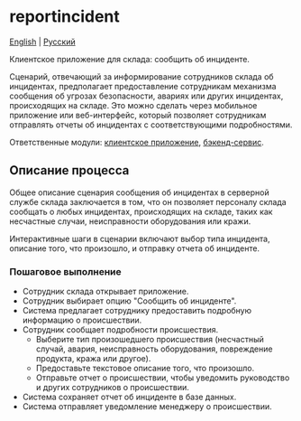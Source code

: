 # reportincident

[English](reportincident.md) | [Русский](reportincident.ru.md)

Клиентское приложение для склада: сообщить об инциденте.

Сценарий, отвечающий за информирование сотрудников склада об инцидентах, предполагает предоставление сотрудникам механизма сообщения об угрозах безопасности, авариях или других инцидентах, происходящих на складе.
Это можно сделать через мобильное приложение или веб-интерфейс, который позволяет сотрудникам отправлять отчеты об инцидентах с соответствующими подробностями.

Ответственные модули: [клиентское приложение](../../frontend/warehouseclient.md), [бэкенд-сервис](../../backend/warehousebackend.md).

## Описание процесса

Общее описание сценария сообщения об инцидентах в серверной службе склада заключается в том, что он позволяет персоналу склада сообщать о любых инцидентах, происходящих на складе, таких как несчастные случаи, неисправности оборудования или кражи.

Интерактивные шаги в сценарии включают выбор типа инцидента, описание того, что произошло, и отправку отчета об инциденте.

### Пошаговое выполнение

- Сотрудник склада открывает приложение.
- Сотрудник выбирает опцию "Сообщить об инциденте".
- Система предлагает сотруднику предоставить подробную информацию о происшествии.
- Сотрудник сообщает подробности происшествия.
     - Выберите тип произошедшего происшествия (несчастный случай, авария, неисправность оборудования, повреждение продукта, кража или другое).
     - Предоставьте текстовое описание того, что произошло.
     - Отправьте отчет о происшествии, чтобы уведомить руководство и других сотрудников о происшествии.
- Система сохраняет отчет об инциденте в базе данных.
- Система отправляет уведомление менеджеру о происшествии.
